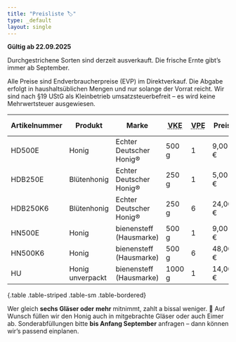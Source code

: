 ```yaml
---
title: "Preisliste 🏷️"
type: _default
layout: single
---
```


**Gültig ab 22.09.2025**

Durchgestrichene Sorten sind derzeit ausverkauft.
Die frische Ernte gibt’s immer ab September.

Alle Preise sind Endverbraucherpreise (EVP) im Direktverkauf.
Die Abgabe erfolgt in haushaltsüblichen Mengen und nur solange der Vorrat reicht.
Wir sind nach §19 UStG als Kleinbetrieb umsatzsteuerbefreit – es wird keine Mehrwertsteuer ausgewiesen.

| Artikelnummer | Produkt | Marke | <acronym title="Verkaufseinheit">VKE</acronym> | <acronym title="Verpackungseinheit">VPE</acronym> | Preis | Preis / kg |
|----------|-------------|----------------| -- | -- | -- | -- |
| HD500E | Honig | Echter Deutscher Honig® | 500 g | 1 | 9,00 € | 18,00 € |
| HDB250E | Blütenhonig | Echter Deutscher Honig® | 250 g | 1 | 5,00 € | 20,00 € |
| HDB250K6 | Blütenhonig | Echter Deutscher Honig® | 250 g | 6 | 24,00 € | 16,00 € |
| HN500E | Honig | bienensteff (Hausmarke) | 500 g | 1 | 9,00 € | 18,00 € |
| HN500K6 | Honig | bienensteff (Hausmarke) | 500 g | 6 | 48,00 € | 16,00 € |
| HU | Honig unverpackt | bienensteff (Hausmarke) | 1000 g | 1 | 14,00 € | 14,00 € |
{.table .table-striped .table-sm .table-bordered}

Wer gleich **sechs Gläser oder mehr** mitnimmt, zahlt a bissal weniger. 🙂
Auf Wunsch füllen wir den Honig auch in mitgebrachte Gläser oder auch Eimer ab.
Sonderabfüllungen bitte **bis Anfang September** anfragen – dann können wir’s passend einplanen.
